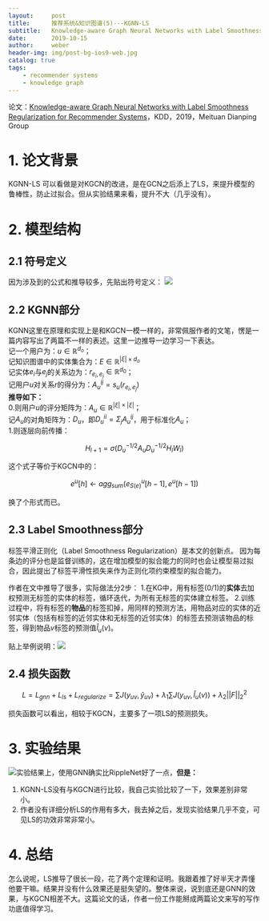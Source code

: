 ```yaml
---
layout:     post
title:      推荐系统&知识图谱(5)---KGNN-LS
subtitle:   Knowledge-aware Graph Neural Networks with Label Smoothness Regularization for Recommender Systems
date:       2019-10-15
author:     weber
header-img: img/post-bg-ios9-web.jpg
catalog: true
tags:
    - recommender systems
    - knowledge graph
---
```

论文：[Knowledge-aware Graph Neural Networks with Label Smoothness Regularization for Recommender Systems](https://arxiv.org/abs/1905.04413)，KDD，2019，Meituan Dianping Group

# 1. 论文背景
KGNN-LS 可以看做是对KGCN的改进，是在GCN之后添上了LS，来提升模型的鲁棒性，防止过拟合。但从实验结果来看，提升不大（几乎没有）。
# 2. 模型结构
## 2.1 符号定义
因为涉及到的公式和推导较多，先贴出符号定义：
![](https://tva1.sinaimg.cn/large/00831rSTly1gcvto9dy8cj30ih0h3tc1.jpg)
## 2.2 KGNN部分
KGNN这里在原理和实现上是和KGCN一模一样的，非常佩服作者的文笔，愣是一篇内容写出了两篇不一样的表述。这里一边推导一边学习一下表达。  
记一个用户为：$u \in \mathbb{R}^{d_o}$；  
记知识图谱中的实体集合为：$E \in \mathbb{R}^{| \xi| \times d_o}$  
记实体$e_i$与$e_j$的关系边为：$r_{e_i,e_j} \in \mathbb{R}^{d_0}$；    
记用户$u$对关系$r$的得分为：$A^{ij}_u=s_u(r_{e_i,e_j})$  
**推导如下：**  
0.则用户$u$的评分矩阵为：$A_u \in  \mathbb{R}^{| \xi| \times | \xi| }$；  
记$A_u$的对角矩阵为：$D_u$，即$D_u^{ii}=\Sigma _j A_u^{ij}$，用于标准化$A_u$；  
1.则逐层向前传播：

$$H_{l+1}=\sigma(D_u^{-1/2}A_uD_u^{-1/2}H_lW_l)$$

这个式子等价于KGCN中的：

$$e^u[h] \leftarrow agg_{sum}(e^u_{S(e)}[h-1],e^u[h-1])$$

换了个形式而已。

## 2.3 Label Smoothness部分
标签平滑正则化（Label Smoothness Regularization）是本文的创新点。
因为每条边的评分也是监督训练的，这在增加模型的拟合能力的同时也会让模型易过拟合，因此提出了标签平滑性损失来作为正则化项约束模型的拟合能力。

作者在文中推导了很多，实际做法分2步：
1.在KG中，用有标签(0/1)的**实体**去加权预测无标签的实体的标签，循环迭代，为所有无标签的实体建立标签。
2.训练过程中，将有标签的**物品**的标签扣掉，用同样的预测方法，用物品对应的实体的近邻实体（包括有标签的近邻实体和无标签的近邻实体）的标签去预测该物品的标签，得到物品$v$标签的预测值$\hat{l}_u(v)$。

贴上举例说明：![](https://tva1.sinaimg.cn/large/00831rSTly1gcvto9uij6j30t40p3763.jpg)

## 2.4 损失函数
$$L=L_{gnn}+L_{ls}+L_{regularize}=\sum J(y_{uv}, \hat{y}_{uv})+\lambda_1 \sum J(y_{uv}, \hat{l}_{u}(v))+\lambda_2 ||F||^2_2$$

损失函数可以看出，相较于KGCN，主要多了一项LS的预测损失。
# 3. 实验结果
![](https://tva1.sinaimg.cn/large/00831rSTly1gcvtoaefitj30hn08pjsn.jpg)实验结果上，使用GNN确实比RippleNet好了一点，**但是：**  
1. KGNN-LS没有与KGCN进行比较，我自己实验比较了一下，效果差别非常小。
2. 作者没有详细分析LS的作用有多大，我去掉之后，发现实验结果几乎不变，可见LS的功效非常非常小。

# 4. 总结
怎么说呢，LS推导了很长一段，花了两个定理和证明。我跟着推了好半天才弄懂他要干嘛。结果并没有什么效果还是挺失望的。整体来说，说到底还是GNN的效果，与KGCN相差不大。这篇论文的话，作者一份工作能掰成两篇论文来写的写作功底值得学习。
